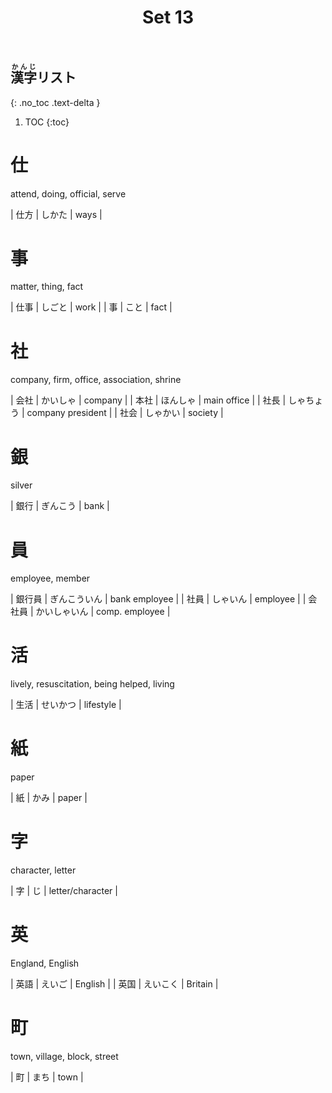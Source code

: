﻿---
layout: default
title: Set 13
parent: N5 Kanji List
grand_parent: <ruby>漢字<rt>かんじ</rt></ruby> Kanji
nav_order: 13
---

## <ruby>漢字<rt>かんじ</rt></ruby>リスト
{: .no_toc .text-delta }

1. TOC
{:toc}

# 仕
attend, doing, official, serve

| 仕方  | しかた    | ways              |

# 事
matter, thing, fact

| 仕事  | しごと    | work              |
| 事   | こと     | fact              |

# 社
company, firm, office, association, shrine

| 会社  | かいしゃ   | company           |
| 本社  | ほんしゃ   | main office       |
| 社長  | しゃちょう  | company president |
| 社会  | しゃかい   | society           |

# 銀
silver

| 銀行  | ぎんこう   | bank              |

# 員
employee, member

| 銀行員 | ぎんこういん | bank employee     |
| 社員  | しゃいん   | employee          |
| 会社員 | かいしゃいん | comp. employee    |

# 活
lively, resuscitation, being helped, living

| 生活  | せいかつ   | lifestyle         |

# 紙
paper

| 紙   | かみ     | paper             |

# 字
character, letter

| 字   | じ      | letter/character  |

# 英
England, English

| 英語  | えいご    | English           |
| 英国  | えいこく   | Britain           |

# 町
town, village, block, street

| 町   | まち     | town              |
